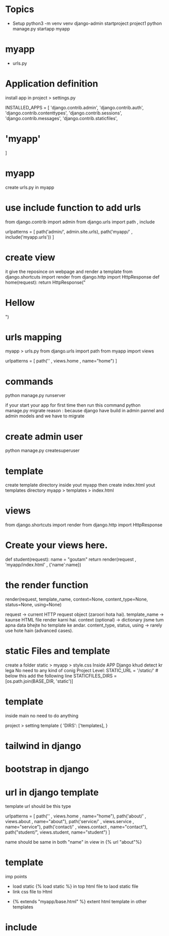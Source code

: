 # Topics 
- Setup
python3 -m venv venv 
django-admin startproject project1
python manage.py startapp myapp

# myapp 
- urls.py 


# Application definition
install app in project > settings.py

INSTALLED_APPS = [
    'django.contrib.admin',
    'django.contrib.auth',
    'django.contrib.contenttypes',
    'django.contrib.sessions',
    'django.contrib.messages',
    'django.contrib.staticfiles',
#    'myapp'
]

# myapp 
create urls.py in myapp 

# use include function to add urls
from django.contrib import admin
from django.urls import path , include

urlpatterns = [
    path('admin/', admin.site.urls),
    path('myapp/' , include('myapp.urls'))
]


# create view
it give the reposince on webpage and render a template 
from django.shortcuts import render 
from django.http import HttpResponse
def home(request):
    return HttpResponse("<h1>Hellow</h1>")

# urls mapping
myapp > urls.py
from django.urls import path 
from myapp import views

urlpatterns = [
    path('' , views.home , name="home")
]


# commands

python manage.py runserver

if your start your app for first time then run this command 
python manage.py migrate 
reason : because django have build in admin pannel and admin models and we have to migrate


# create admin user 
python manage.py createsuperuser


# template 
create template directory inside yout myapp 
then create index.html yout templates directory 
myapp > templates > index.html


# views
from django.shortcuts import render 
from django.http import HttpResponse

# Create your views here.
def student(request):
    name = "goutam"
    return render(request , 'myapp/index.html' , {'name':name})

# the render function 
render(request, template_name, context=None, content_type=None, status=None, using=None)

request → current HTTP request object (zaroori hota hai).
template_name → kaunse HTML file render karni hai.
context (optional) → dictionary jisme tum apna data bhejte ho template ke andar.
content_type, status, using → rarely use hote hain (advanced cases).



# static Files and template 
create a folder static > myapp > style.css
Inside APP
Django khud detect kr lega No need to any kind of conig
Project Level:
STATIC_URL = '/static/' # below this add the following line
STATICFILES_DIRS = [os.path.join(BASE_DIR, 'static')]

# template 
inside main
no need to do anything 

project > setting
    template {
           'DIRS': ['templates],
    }


# tailwind in django 

# bootstrap in django


# url in django template 
template url should be this type 
 <!-- <ul>
            <li><a href="{% url "home" %}">Home</a></li>
            <li><a href="{% url "about"%}">about</a></li>
 </ul> -->

urlpatterns = [
    path('' , views.home , name="home"),
    path('about/' , views.about , name="about"),
    path('service/' , views.service , name="service"),
    path('contact/' , views.contact , name="contact"),
    path("student/", views.student, name="student")
]

name should be same in both "name" in view in {% url "about"%}

# template 

imp points
- load static {% load static %} in top html file to laod static file
- link css file to Html
<!-- - <link rel="stylesheet" href="{% static "base.css" %}"> -->
- {% extends "myapp/base.html" %} extent html template in other templates 
# include 